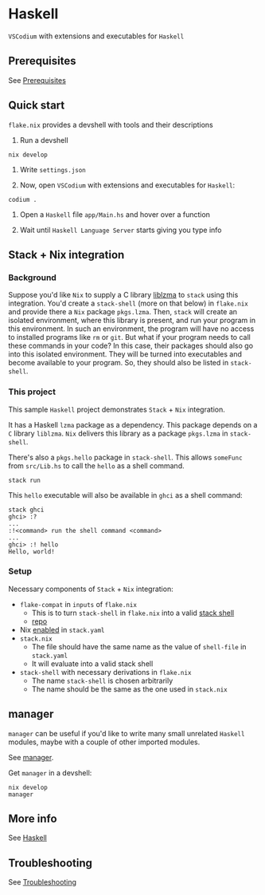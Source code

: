 # Haskell

`VSCodium` with extensions and executables for `Haskell`

## Prerequisites

See [Prerequisites](https://github.com/br4ch1st0chr0n3/flakes/blob/main/README/Prerequisites.md)

## Quick start

`flake.nix` provides a devshell with tools and their descriptions

1. Run a devshell

```console
nix develop
```

1. Write `settings.json`

1. Now, open `VSCodium` with extensions and executables for `Haskell`:

```console
codium .
```

1. Open a `Haskell` file `app/Main.hs` and hover over a function

1. Wait until `Haskell Language Server` starts giving you type info

## Stack + Nix integration

### Background

Suppose you'd like `Nix` to supply a C library [liblzma](https://tukaani.org/xz/) to `stack` using this integration.
You'd create a `stack-shell` (more on that below) in `flake.nix` and provide there a `Nix` package `pkgs.lzma`.
Then, `stack` will create an isolated environment, where this library is present, and run your program in this environment.
In such an environment, the program will have no access to installed programs like `rm` or `git`.
But what if your program needs to call these commands in your code?
In this case, their packages should also go into this isolated environment.
They will be turned into executables and become available to your program.
So, they should also be listed in `stack-shell`.

### This project

This sample `Haskell` project demonstrates `Stack` + `Nix` integration.

It has a Haskell `lzma` package as a dependency. This package depends on a `C` library `liblzma`.
`Nix` delivers this library as a package `pkgs.lzma` in `stack-shell`.

There's also a `pkgs.hello` package in `stack-shell`.
This allows `someFunc` from `src/Lib.hs` to call the `hello` as a shell command.

```console
stack run
```

This `hello` executable will also be available in `ghci` as a shell command:

```console
stack ghci
ghci> :?
...
:!<command> run the shell command <command>
...
ghci> :! hello
Hello, world!

```

### Setup

Necessary components of `Stack` + `Nix` integration:

- `flake-compat` in `inputs` of `flake.nix`
  - This is to turn `stack-shell` in `flake.nix` into a valid [stack shell](https://docs.haskellstack.org/en/stable/nix_integration/#external-c-libraries-through-a-shellnix-file)
  - [repo](https://github.com/edolstra/flake-compat)
- Nix [enabled](https://docs.haskellstack.org/en/stable/nix_integration/#configuration-options) in `stack.yaml`
- `stack.nix`
  - The file should have the same name as the value of `shell-file` in `stack.yaml`
  - It will evaluate into a valid stack shell
- `stack-shell` with necessary derivations in `flake.nix`
  - The name `stack-shell` is chosen arbitrarily
  - The name should be the same as the one used in `stack.nix`

## manager

`manager` can be useful if you'd like to write many small unrelated `Haskell` modules, maybe with a couple of other imported modules.

See [manager](https://github.com/br4ch1st0chr0n3/flakes/tree/main/manager).

Get `manager` in a devshell:

```console
nix develop
manager
```

## More info

See [Haskell](https://github.com/br4ch1st0chr0n3/flakes/blob/main/README/Haskell.md)

## Troubleshooting

See [Troubleshooting](https://github.com/br4ch1st0chr0n3/flakes#troubleshooting)
